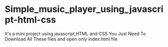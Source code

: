 # Simple_music_player_using_javascript-html-css
It's a mini project using javascript,HTML and CSS
You Just Need To Download All These files and open only index.html file
